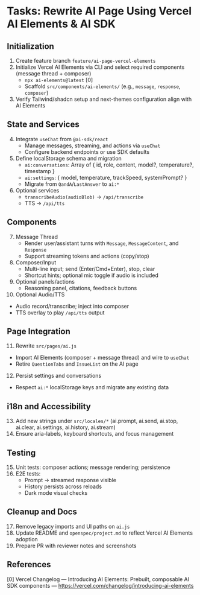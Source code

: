 # Tasks: Rewrite AI Page Using Vercel AI Elements & AI SDK

## Initialization

1. Create feature branch `feature/ai-page-vercel-elements`
2. Initialize Vercel AI Elements via CLI and select required components (message thread + composer)
   - `npx ai-elements@latest` [0]
   - Scaffold `src/components/ai-elements/` (e.g., `message`, `response`, `composer`)
3. Verify Tailwind/shadcn setup and next-themes configuration align with AI Elements

## State and Services

4. Integrate `useChat` from `@ai-sdk/react`
   - Manage messages, streaming, and actions via `useChat`
   - Configure backend endpoints or use SDK defaults
5. Define localStorage schema and migration
   - `ai:conversations`: Array of { id, role, content, model?, temperature?, timestamp }
   - `ai:settings`: { model, temperature, trackSpeed, systemPrompt? }
   - Migrate from `QandA`/`LastAnswer` to `ai:*`
6. Optional services
   - `transcribeAudio(audioBlob)` -> `/api/transcribe`
   - TTS -> `/api/tts`

## Components

7. Message Thread
   - Render user/assistant turns with `Message`, `MessageContent`, and `Response`
   - Support streaming tokens and actions (copy/stop)
8. Composer/Input
   - Multi-line input; send (Enter/Cmd+Enter), stop, clear
   - Shortcut hints; optional mic toggle if audio is included
9. Optional panels/actions
   - Reasoning panel, citations, feedback buttons
10. Optional Audio/TTS

- Audio record/transcribe; inject into composer
- TTS overlay to play `/api/tts` output

## Page Integration

11. Rewrite `src/pages/ai.js`

- Import AI Elements (composer + message thread) and wire to `useChat`
- Retire `QuestionTabs` and `IssueList` on the AI page

12. Persist settings and conversations

- Respect `ai:*` localStorage keys and migrate any existing data

## i18n and Accessibility

13. Add new strings under `src/locales/*` (ai.prompt, ai.send, ai.stop, ai.clear, ai.settings, ai.history, ai.stream)
14. Ensure aria-labels, keyboard shortcuts, and focus management

## Testing

15. Unit tests: composer actions; message rendering; persistence
16. E2E tests:
    - Prompt -> streamed response visible
    - History persists across reloads
    - Dark mode visual checks

## Cleanup and Docs

17. Remove legacy imports and UI paths on `ai.js`
18. Update README and `openspec/project.md` to reflect Vercel AI Elements adoption
19. Prepare PR with reviewer notes and screenshots

## References

[0] Vercel Changelog — Introducing AI Elements: Prebuilt, composable AI SDK components — https://vercel.com/changelog/introducing-ai-elements

